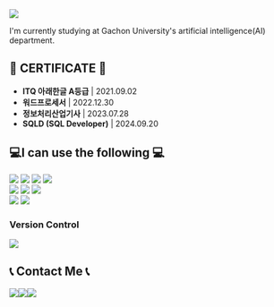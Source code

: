 <img src="https://capsule-render.vercel.app/api?type=venom&color=auto&height=130&section=header&text=ohgnuyb.b&fontSize=90"/>

I'm currently studying at Gachon University's artificial intelligence(AI) department.

<div align="left">
<h2>🏅 CERTIFICATE 🏅</h2>
<div>

* **ITQ 아래한글 A등급** | 2021.09.02
* **워드프로세서** | 2022.12.30
* **정보처리산업기사** | 2023.07.28
* **SQLD (SQL Developer)** | 2024.09.20

<div align="left">
<h2>💻I can use the following 💻</h2>
<div>
    <img src="https://img.shields.io/badge/JSP-007396?style=for-the-badge&logo=java&logoColor=white">
    <img src="https://img.shields.io/badge/Oracle_DB-F80000?style=for-the-badge&logo=oracle&logoColor=white">
    <img src="https://img.shields.io/badge/Java-007396?style=for-the-badge&logo=java&logoColor=white">
    <img src="https://img.shields.io/badge/C-A8B9CC?style=for-the-badge&logo=c&logoColor=white">
    <br>
    <img src="https://img.shields.io/badge/Markdown-000000?style=for-the-badge&logo=markdown&logoColor=white">
    <img src="https://img.shields.io/badge/Python-3776AB?style=for-the-badge&logo=python&logoColor=white">
    <img src="https://img.shields.io/badge/html5-E34F26?style=for-the-badge&logo=html5&logoColor=white">
    <br>
    <img src="https://img.shields.io/badge/CSS3-1572B6?style=for-the-badge&logo=CSS3&logoColor=white">
    <img src="https://img.shields.io/badge/JavaScript-F7DF1E?style=for-the-badge&logo=JavaScript&logoColor=black">
    

</div>

<h3>Version Control</h3>
    <div>
        <img src="https://img.shields.io/badge/GitHub-181717?style=flat-square&logo=github&logoColor=white">
    </div>
    
<h2> 📞 Contact Me 📞</h2>
<div style="display:flex; flex-direction:row;">
    <a href="https://github.com/ohgnuyb">
    <img src="https://img.shields.io/badge/GitHub-181717?style=for-the-badge&logo=github&logoColor=white">
  </a>
        <a href="https://www.instagram.com/ohgnuyb.b">
        <img src="https://img.shields.io/badge/Instagram-E4405F?style=for-the-badge&logo=instagram&logoColor=white">
    </a>
    <a href="https://open.kakao.com/me/ohgnuyb.b">
        <img src="https://img.shields.io/badge/KakaoTalk-FFCD00?style=for-the-badge&logo=kakaotalk&logoColor=black">
    </a>

</div>





<!-- ![ohgnuyb.b's GitHub stats](https://github-readme-stats.vercel.app/api?username=ohgnuyb&show_icons=true&theme=dracula) -->
